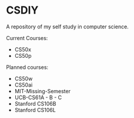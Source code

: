 # CSDIY
A repository of my self study in computer science.

Current Courses: 
- CS50x
- CS50p

Planned courses:
- CS50w
- CS50ai
- MIT-Missing-Semester
- UCB-CS61A - B - C
- Stanford CS106B
- Stanford CS106L
